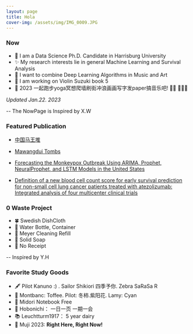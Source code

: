 ```yaml
---
layout: page
title: Hola
cover-img: /assets/img/IMG_0009.JPG
---
```



### Now

- 🐰  I am a Data Science Ph.D. Candidate in Harrisburg University 
- ✨  My research interests lie in general Machine Learning and Survival Analysis 
- 🎼  I want to combine Deep Learning Algorithms in Music and Art
- 🌲  I am working on Violin Suzuki book 5 
- 📝 2023 一起跑步yoga冥想爬墙刷街冲浪画画写字发paper搞音乐吧! 🧗‍♀️ 🏄🏻‍♂️ 

*Updated Jan.22. 2023*

-- The NowPage is Inspired by X.W 


### Featured Publication

- [中国马王堆](https://book.douban.com/subject/35830402/)

- [Mawangdui Tombs](https://www.amazon.com/Mawangdui-Tombs-English-Chineseversionebook/dp/B09P6YGGNC/ref=sr_1_1crid=3KTWF9GTIFN58&keywords=mawangdui+tombs&qid=1673925269&s=books&sprefix=mawangdui+tombs%2Cstripbooks%2C156&sr=1-1)


- [Forecasting the Monkeypox Outbreak Using ARIMA, Prophet, NeuralProphet, and LSTM Models in the United States](https://www.mdpi.com/2571-9394/5/1/5)


- [Definition of a new blood cell count score for early survival prediction for non-small cell lung cancer patients treated with atezolizumab: Integrated analysis of four multicenter clinical trials](https://www.frontiersin.org/articles/10.3389/fimmu.2022.961926/full)

### 0 Waste Project

- 🍀 Swedish DishCloth
- 🧃 Water Bottle, Container
- 🧴 Meyer Cleaning Refill
- 🧼 Solid Soap 
- 🧾 No Receipt

-- Inspired by Y.H

### Favorite Study Goods

- 🖋 Pilot Kanuno :) . Sailor Shikiori 四季予你. Zebra SaRaSa R
- 🦄 Montbanc: Toffee. Pilot: 冬柿.紫阳花. Lamy: Cyan
- 📒 Midori Notebook Free
- 📓 Hobonichi： 一日一页 一期一会
- 📚 Leuchtturm1917： 5 year dairy
- 📍 Muji 2023: **Right Here, Right Now!**
